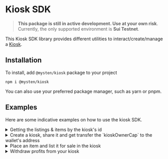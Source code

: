 # Kiosk SDK

> **This package is still in active development. Use at your own risk**.
> Currently, the only supported environment is **Sui Testnet**.


This Kiosk SDK library provides different utilities to interact/create/manage a [Kiosk](https://github.com/MystenLabs/sui/tree/main/kiosk).

## Installation

To install, add `@mysten/kiosk` package to your project

```
npm i @mysten/kiosk
```

You can also use your preferred package manager, such as yarn or pnpm.

## Examples

Here are some indicative examples on how to use the kiosk SDK.

<details>
<summary>Getting the listings & items by the kiosk's id</summary>

```typescript
import { fetchKiosk } from '@mysten/kiosk';
import { Connection, JsonRpcProvider } from '@mysten/sui.js';

const provider = new JsonRpcProvider(
  new Connection({ fullnode: 'https://fullnode.testnet.sui.io:443' }),
);

const getKiosk = async () => {
  const kioskAddress = `0xSomeKioskAddress`;

  const {
    data: res,
    nextCursor,
    hasNextPage,
  } = await fetchKiosk(provider, kioskAddress, { limit: 100 }); // could also add `cursor` for pagination

  console.log(res); // { listings: [], items: [],  itemIds: [],  listingIds: [] }
  console.log(nextCursor); // null
  console.log(hasNextPage); // false
};
```

</details>

<details>
<summary>Create a kiosk, share it and get transfer the `kioskOwnerCap` to the wallet's address</summary>

```typescript
import { createKioskAndShare } from '@mysten/kiosk';
import { TransactionBlock } from '@mysten/sui.js';

const createKiosk = async () => {
  const accountAddress = '0xSomeSuiAddress';

  const tx = new TransactionBlock();
  const kiosk_cap = createKioskAndShare(tx);

  tx.transferObjects([kiosk_cap], tx.pure(accountAddress, 'address'));

  // ... continue to sign and execute the transaction
  // ...
};
```

</details>

<details>
<summary>Place an item and list it for sale in the kiosk</summary>

```typescript
import { placeAndList } from '@mysten/kiosk';
import { TransactionBlock } from '@mysten/sui.js';

const placeAndListToKiosk = async () => {
  const kiosk = 'SomeKioskId';
  const kioskCap = 'KioskCapObjectId';
  const itemType = '0xItemAddr::some:ItemType';
  const item = 'SomeItemId';
  const price = '100000';

  const tx = new TransactionBlock();

  placeAndList(tx, itemType, kiosk, kioskCap, item, price);

  // ... continue to sign and execute the transaction
  // ...
};
```

</details>

<details>
<summary>Withdraw profits from your kiosk</summary>

```typescript
import { withdrawFromKiosk } from '@mysten/kiosk';
import { TransactionBlock } from '@mysten/sui.js';

const withdraw = async () => {
  const kiosk = 'SomeKioskId';
  const kioskCap = 'KioskCapObjectId';
  const amount = '100000';

  const tx = new TransactionBlock();

  withdrawFromKiosk(tx, kiosk, kioskCap, amount);

  // ... continue to sign and execute the transaction
  // ...
};
```

</details>
